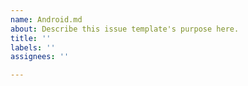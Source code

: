 ```yaml
---
name: Android.md
about: Describe this issue template's purpose here.
title: ''
labels: ''
assignees: ''

---
```




